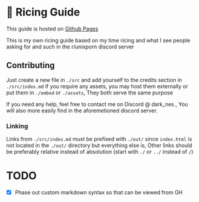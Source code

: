 # 🍚 Ricing Guide

This guide is hosted on [Github Pages](https://nes.is-a.dev/ricing-guide)

This is my own ricing guide based on my time ricing and what I see people asking for and such in the r/unixporn discord server 

## Contributing
Just create a new file in `./src` and add yourself to the credits section in `./src/index.md`
If you require any assets, you may host them externally or put them in `./embed` or `./assets`, They both serve the same purpose

If you need any help, feel free to contact me on Discord @ dark_nes., You will also more easily find in the aforemetioned discord server.

### Linking
Links from `./src/index.md` must be prefixed with `./out/` since `index.html` is not located in the `./out/` directory but everything else is,
Other links should be preferably relative instead of absolution (start with `./` or `../` instead of `/`)

# TODO
- [X] Phase out custom markdown syntax so that can be viewed from GH

